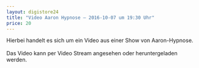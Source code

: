 ```yaml
---
layout: digistore24
title: "Video Aaron Hypnose – 2016-10-07 um 19:30 Uhr"
price: 20
---
```

<p>Hierbei handelt es sich um ein Video aus einer Show von Aaron-Hypnose.<br><br>Das Video kann per Video Stream angesehen oder heruntergeladen werden.</p>